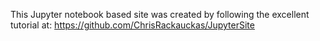 This Jupyter notebook based site was created by following the excellent tutorial at: 
https://github.com/ChrisRackauckas/JupyterSite
